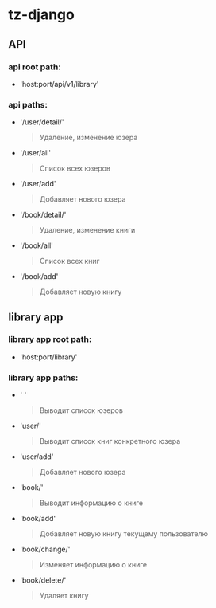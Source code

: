 # tz-django
## API
### api root path:
* 'host:port/api/v1/library'

### api paths:
* '/user/detail/<int>'
  > Удаление, изменение юзера
* '/user/all'
  > Список всех юзеров
* '/user/add'
  > Добавляет нового юзера
* '/book/detail/<int>'
  > Удаление, изменение книги
* '/book/all'
  > Список всех книг
* '/book/add'
  > Добавляет новую книгу
## library app
### library app root path:
* 'host:port/library'

### library app paths:
* ' '
  > Выводит список юзеров
* 'user/<user id>'
  > Выводит список книг конкретного юзера
* 'user/add'
  > Добавляет нового юзера
* 'book/<book id>'
  > Выводит информацию о книге
* 'book/add'
  > Добавляет новую книгу текущему пользователю
* 'book/change/<book id>'
  > Изменяет информацию о книге
* 'book/delete/<book id>'
  > Удаляет книгу
